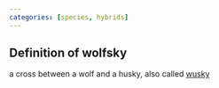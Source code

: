 ```yaml
---
categories: [species, hybrids]
---
```

## Definition of wolfsky

a cross between a wolf and a husky, also called [wusky](./wusky)
